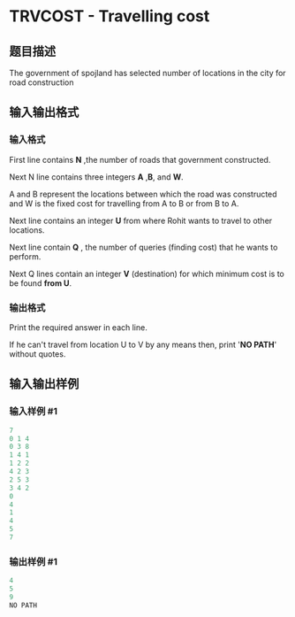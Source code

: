 # TRVCOST - Travelling cost

## 题目描述

The government of spojland has selected number of locations in the city for road construction

## 输入输出格式

### 输入格式

First line contains **N** ,the number of roads that government constructed.

Next N line contains three integers **A** ,**B**, and **W**.

A and B represent the locations between which the road was constructed and W is the fixed cost for travelling from A to B or from B to A.

Next line contains an integer **U** from where Rohit wants to travel to other locations.

Next line contain **Q** , the number of queries (finding cost) that he wants to perform.

Next Q lines contain an integer **V** (destination) for which minimum cost is to be found **from U**.

### 输出格式

Print the required answer in each line.

If he can't travel from location U to V by any means then, print '**NO PATH**' without quotes.

## 输入输出样例

### 输入样例 #1

```cpp
7
0 1 4
0 3 8
1 4 1
1 2 2
4 2 3
2 5 3
3 4 2
0
4
1
4
5
7
```


### 输出样例 #1

```cpp
4
5
9
NO PATH
```


